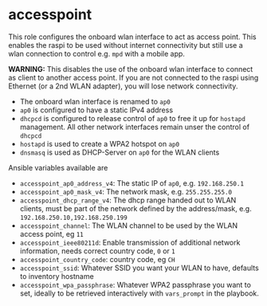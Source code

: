 # accesspoint

This role configures the onboard wlan interface to act as access point. This enables the raspi to be used without internet connectivity but still use a wlan connection to control e.g. `mpd` with a mobile app. 

**WARNING:** This disables the use of the onboard wlan interface to connect as client to another access point. If you are not connected to the raspi using Ethernet (or a 2nd WLAN adapter), you will lose network connectivity.

* The onboard wlan interface is renamed to `ap0`
* `ap0` is configured to have a static IPv4 address
* `dhcpcd` is configured to release control of `ap0` to free it up for `hostapd` management. All other network interfaces remain unser the control of `dhcpcd`
* `hostapd` is used to create a WPA2 hotspot on `ap0`
* `dnsmasq` is used as DHCP-Server on `ap0` for the WLAN clients

Ansible variables available are

* `accesspoint_ap0_address_v4`: The static IP of `ap0`, e.g. `192.168.250.1`
* `accesspoint_ap0_mask_v4`: The network mask, e.g. `255.255.255.0`
* `accesspoint_dhcp_range_v4`: The dhcp range handed out to WLAN clients, must be part of the network defined by the address/mask, e.g. `192.168.250.10,192.168.250.199`
* `accesspoint_channel`: The WLAN channel to be used by the WLAN access point, eg `11`
* `accesspoint_ieee80211d`: Enable transmission of additional network information, needs correct country code, `0` or `1`
* `accesspoint_country_code`: country code, eg `CH`
* `accesspoint_ssid`: Whatever SSID you want your WLAN to have, defaults to inventory hostname
* `accesspoint_wpa_passphrase`: Whatever WPA2 passphrase you want to set, ideally to be retrieved interactively with `vars_prompt` in the playbook.

